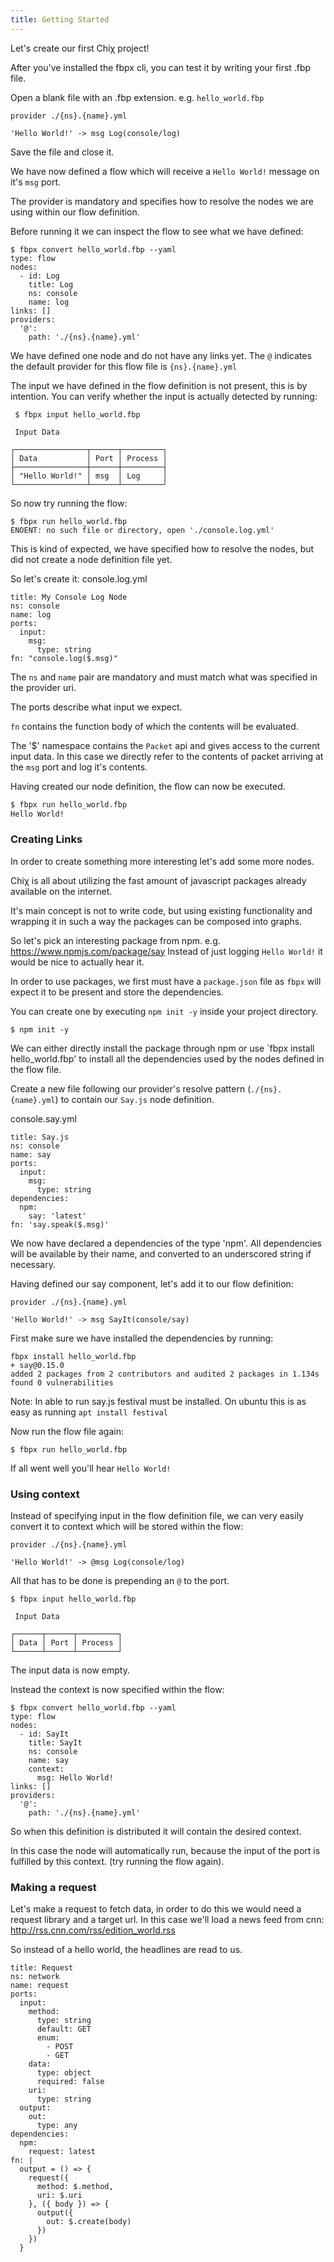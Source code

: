 ```yaml
---
title: Getting Started
---
```


Let's create our first Chiχ project!

After you've installed the fbpx cli, you can test it by writing your first .fbp file.

Open a blank file with an .fbp extension. e.g. `hello_world.fbp`

```
provider ./{ns}.{name}.yml

'Hello World!' -> msg Log(console/log)
```

Save the file and close it.

We have now defined a flow which will receive a `Hello World!` message on it's `msg` port.

The provider is mandatory and specifies how to resolve the nodes we are using within our flow definition.

Before running it we can inspect the flow to see what we have defined:
```
$ fbpx convert hello_world.fbp --yaml
type: flow
nodes:
  - id: Log
    title: Log
    ns: console
    name: log
links: []
providers:
  '@':
    path: './{ns}.{name}.yml'

```

We have defined one node and do not have any links yet.
The `@` indicates the default provider for this flow file is `{ns}.{name}.yml`

The input we have defined in the flow definition is not present, this is by intention.
You can verify whether the input is actually detected by running:
```
 $ fbpx input hello_world.fbp 

 Input Data

┌────────────────┬──────┬─────────┐
│ Data           │ Port │ Process │
├────────────────┼──────┼─────────┤
│ "Hello World!" │ msg  │ Log     │
└────────────────┴──────┴─────────┘
```

So now try running the flow:
```
$ fbpx run hello_world.fbp 
ENOENT: no such file or directory, open './console.log.yml'
```

This is kind of expected, we have specified how to resolve the nodes, but did not create a node definition file yet.

So let's create it:
console.log.yml
```
title: My Console Log Node
ns: console
name: log
ports:
  input:
    msg:
      type: string
fn: "console.log($.msg)"
```
The `ns` and `name` pair are mandatory and must match what was specified in the provider uri.

The ports describe what input we expect.

`fn` contains the function body of which the contents will be evaluated.

The '$' namespace contains the `Packet` api and gives access to the current input data. 
In this case we directly refer to the contents of packet arriving at the `msg` port and log it's contents.

Having created our node definition, the flow can now be executed.

```bash
$ fbpx run hello_world.fbp 
Hello World!
```

### Creating Links

In order to create something more interesting let's add some more nodes.

Chiχ is all about utilizing the fast amount of javascript packages already available on the internet.

It's main concept is not to write code, but using existing functionality and wrapping it in such a way the packages can be composed into graphs.

So let's pick an interesting package from npm. e.g. https://www.npmjs.com/package/say
Instead of just logging `Hello World!` it would be nice to actually hear it.

In order to use packages, we first must have a `package.json` file as `fbpx` will expect it to be present and store the dependencies.

You can create one by executing `npm init -y` inside your project directory.
```
$ npm init -y
```

We can either directly install the package through npm or use `fbpx install hello_world.fbp' to install all the dependencies used by the nodes defined in the flow file.

Create a new file following our provider's resolve pattern (`./{ns}.{name}.yml`) to contain our `Say.js` node definition.

console.say.yml
```
title: Say.js
ns: console
name: say
ports:
  input:
    msg:
      type: string
dependencies:
  npm:
    say: 'latest'
fn: 'say.speak($.msg)'
```

We now have declared a dependencies of the type 'npm'.
All dependencies will be available by their name, and converted to an underscored string if necessary.

Having defined our say component, let's add it to our flow definition:
```
provider ./{ns}.{name}.yml

'Hello World!' -> msg SayIt(console/say)

```

First make sure we have installed the dependencies by running:
```
fbpx install hello_world.fbp 
+ say@0.15.0
added 2 packages from 2 contributors and audited 2 packages in 1.134s
found 0 vulnerabilities
```
Note: In able to run say.js festival must be installed. On ubuntu this is as easy as running `apt install festival`

Now run the flow file again:
```
$ fbpx run hello_world.fbp 
```

If all went well you'll hear `Hello World!`

### Using context

Instead of specifying input in the flow definition file, we can very easily convert it to context which will be stored within the flow:
```
provider ./{ns}.{name}.yml

'Hello World!' -> @msg Log(console/log)
```
All that has to be done is prepending an `@` to the port.

```
$ fbpx input hello_world.fbp 

 Input Data

┌──────┬──────┬─────────┐
│ Data │ Port │ Process │
└──────┴──────┴─────────┘

```
The input data is now empty.

Instead the context is now specified within the flow:
```
$ fbpx convert hello_world.fbp --yaml
type: flow
nodes:
  - id: SayIt
    title: SayIt
    ns: console
    name: say
    context:
      msg: Hello World!
links: []
providers:
  '@':
    path: './{ns}.{name}.yml'

```
So when this definition is distributed it will contain the desired context.

In this case the node will automatically run, because the input of the port is fulfilled by this context. (try running the flow again).


### Making a request

Let's make a request to fetch data, in order to do this we would need a request library and a target url.
In this case we'll load a news feed from cnn: http://rss.cnn.com/rss/edition_world.rss

So instead of a hello world, the headlines are read to us.


```
title: Request
ns: network
name: request
ports:
  input:
    method:
      type: string
      default: GET
      enum:
        - POST
        - GET
    data:
      type: object
      required: false
    uri:
      type: string
  output:
    out:
      type: any
dependencies:
  npm:
    request: latest
fn: |
  output = () => {
    request({
      method: $.method,
      uri: $.uri
    }, ({ body }) => {
      output({
        out: $.create(body)
      })
    })
  }
```


